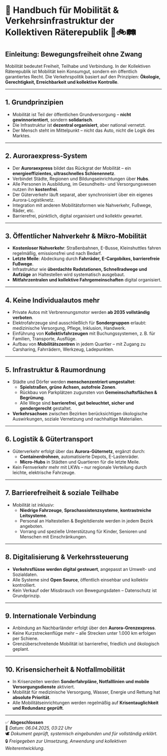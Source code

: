 
# 📘 Handbuch für Mobilität & Verkehrsinfrastruktur der Kollektiven Räterepublik 🚆🚲🛤️

## Einleitung: Bewegungsfreiheit ohne Zwang

Mobilität bedeutet Freiheit, Teilhabe und Verbindung. In der Kollektiven Räterepublik ist Mobilität kein Konsumgut, sondern ein öffentlich garantiertes Recht. Die Verkehrspolitik basiert auf den Prinzipien: **Ökologie, Gerechtigkeit, Erreichbarkeit und kollektive Kontrolle**.

---

## 1. Grundprinzipien

- Mobilität ist Teil der öffentlichen Grundversorgung – **nicht gewinnorientiert**, sondern **solidarisch**.
- Die Infrastruktur ist **dezentral organisiert**, aber national vernetzt.
- Der Mensch steht im Mittelpunkt – nicht das Auto, nicht die Logik des Marktes.

---

## 2. Auroraexpress-System

- Der **Auroraexpress** bildet das Rückgrat der Mobilität – ein **energieeffizientes, ultraschnelles Schienennetz**.
- Verbindet Städte, Regionen und Bildungseinrichtungen über **Hubs**.
- Alle Personen in Ausbildung, im Gesundheits- und Versorgungswesen nutzen ihn **kostenfrei**.
- Der Güterverkehr läuft separat, aber synchronisiert über ein eigenes Aurora-Logistiknetz.
- Integration mit anderen Mobilitätsformen wie Nahverkehr, Fußwege, Räder, etc.
- Barrierefrei, pünktlich, digital organisiert und kollektiv gewartet.

---

## 3. Öffentlicher Nahverkehr & Mikro-Mobilität

- **Kostenloser Nahverkehr**: Straßenbahnen, E-Busse, Kleinshuttles fahren regelmäßig, emissionsfrei und nach Bedarf.
- **Letzte Meile**: Abdeckung durch **Fahrräder, E-Cargobikes, barrierefreie Fußwege**.
- Infrastruktur wie **überdachte Radstationen, Schnellradwege und Aufzüge** an Haltestellen wird systematisch ausgebaut.
- **Mitfahrzentralen und kollektive Fahrgemeinschaften** digital organisiert.

---

## 4. Keine Individualautos mehr

- Private Autos mit Verbrennungsmotor werden **ab 2035 vollständig verboten**.
- Elektrofahrzeuge sind ausschließlich für **Sondergruppen** erlaubt: medizinische Versorgung, Pflege, Inklusion, Handwerk.
- Einführung von **Kollektivfahrzeugen** mit Buchungssystemen, z. B. für Familien, Transporte, Ausflüge.
- Aufbau von **Mobilitätszentren** in jedem Quartier – mit Zugang zu Carsharing, Fahrrädern, Werkzeug, Ladepunkten.

---

## 5. Infrastruktur & Raumordnung

- Städte und Dörfer werden **menschenzentriert umgestaltet**:
  - **Spielstraßen, grüne Achsen, autofreie Zonen**.
  - Rückbau von Parkplätzen zugunsten von **Gemeinschaftsflächen & Begrünung**.
  - Alle Wege sind **barrierefrei, gut beleuchtet, sicher und gendergerecht** gestaltet.
- **Verkehrsachsen** zwischen Bezirken berücksichtigen ökologische Auswirkungen, soziale Vernetzung und nachhaltige Materialien.

---

## 6. Logistik & Gütertransport

- Güterverkehr erfolgt über das **Aurora-Güternetz**, ergänzt durch:
  - **Containerdrohnen**, automatisierte Depots, E-Lastenräder.
  - **Micro-Hubs** in Städten und Quartieren für die letzte Meile.
- Kein Fernverkehr mehr mit LKWs – nur regionale Verteilung durch leichte, elektrische Fahrzeuge.

---

## 7. Barrierefreiheit & soziale Teilhabe

- Mobilität ist inklusiv:
  - **Niedrige Fahrzeuge**, **Sprachassistenzsysteme**, **kontrastreiche Leitsysteme**.
  - Personal an Haltestellen & Begleitdienste werden in jedem Bezirk angeboten.
  - Vorrang und spezielle Unterstützung für Kinder, Senioren und Menschen mit Einschränkungen.

---

## 8. Digitalisierung & Verkehrssteuerung

- **Verkehrsflüsse werden digital gesteuert**, angepasst an Umwelt- und Sozialdaten.
- Alle Systeme sind **Open Source**, öffentlich einsehbar und kollektiv kontrolliert.
- Kein Verkauf oder Missbrauch von Bewegungsdaten – Datenschutz ist Grundprinzip.

---

## 9. Internationale Verbindung

- Anbindung an Nachbarländer erfolgt über den **Aurora-Grenzexpress**.
- Keine Kurzstreckenflüge mehr – alle Strecken unter 1.000 km erfolgen per Schiene.
- Grenzüberschreitende Mobilität ist barrierefrei, friedlich und ökologisch geplant.

---

## 10. Krisensicherheit & Notfallmobilität

- In Krisenzeiten werden **Sonderfahrpläne, Notfalllinien und mobile Versorgungsdienste** aktiviert.
- Mobilität für medizinische Versorgung, Wasser, Energie und Rettung hat **absolute Priorität**.
- Alle Mobilitätseinrichtungen werden regelmäßig auf **Krisentauglichkeit und Redundanz geprüft**.

---

✅ **Abgeschlossen**  
📅 *Datum: 06.04.2025, 03:22 Uhr*  
🕊️ *Dokument geprüft, systemisch eingebunden und für vollständig erklärt.*  
🔒 *Freigegeben zur Umsetzung, Anwendung und kollektiven Weiterentwicklung.*
